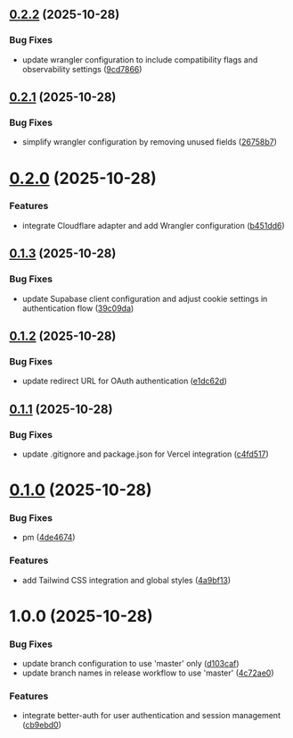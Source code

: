 ## [0.2.2](https://github.com/yusuffelekoglu/bambi/compare/v0.2.1...v0.2.2) (2025-10-28)


### Bug Fixes

* update wrangler configuration to include compatibility flags and observability settings ([9cd7866](https://github.com/yusuffelekoglu/bambi/commit/9cd7866c4b981addcf05280923c8ee55ee2e9c37))

## [0.2.1](https://github.com/yusuffelekoglu/bambi/compare/v0.2.0...v0.2.1) (2025-10-28)


### Bug Fixes

* simplify wrangler configuration by removing unused fields ([26758b7](https://github.com/yusuffelekoglu/bambi/commit/26758b74d63392ebdfd8cf84edb18a531b96ea5c))

# [0.2.0](https://github.com/yusuffelekoglu/bambi/compare/v0.1.3...v0.2.0) (2025-10-28)


### Features

* integrate Cloudflare adapter and add Wrangler configuration ([b451dd6](https://github.com/yusuffelekoglu/bambi/commit/b451dd643456358c6b61e4974012ca461e3ea509))

## [0.1.3](https://github.com/yusuffelekoglu/bambi/compare/v0.1.2...v0.1.3) (2025-10-28)


### Bug Fixes

* update Supabase client configuration and adjust cookie settings in authentication flow ([39c09da](https://github.com/yusuffelekoglu/bambi/commit/39c09dacd6f0e73e091fb044f77b156cbefe09d1))

## [0.1.2](https://github.com/yusuffelekoglu/bambi/compare/v0.1.1...v0.1.2) (2025-10-28)


### Bug Fixes

* update redirect URL for OAuth authentication ([e1dc62d](https://github.com/yusuffelekoglu/bambi/commit/e1dc62d9287d16cd0ec9d4fcbf8620a625ed5443))

## [0.1.1](https://github.com/yusuffelekoglu/bambi/compare/v0.1.0...v0.1.1) (2025-10-28)


### Bug Fixes

* update .gitignore and package.json for Vercel integration ([c4fd517](https://github.com/yusuffelekoglu/bambi/commit/c4fd517971ffc6dc4d6aa8436d2c220e2d796137))

# [0.1.0](https://github.com/yusuffelekoglu/bambi/compare/v0.0.1...v0.1.0) (2025-10-28)


### Bug Fixes

* pm ([4de4674](https://github.com/yusuffelekoglu/bambi/commit/4de4674b47bf4ffc017a64da3402ab0a60e679f2))


### Features

* add Tailwind CSS integration and global styles ([4a9bf13](https://github.com/yusuffelekoglu/bambi/commit/4a9bf1399b440981058aef7cf28ebbeecacdcf75))

# 1.0.0 (2025-10-28)


### Bug Fixes

* update branch configuration to use 'master' only ([d103caf](https://github.com/yusuffelekoglu/bambi/commit/d103caf0f299425297c78050560b73b921401eeb))
* update branch names in release workflow to use 'master' ([4c72ae0](https://github.com/yusuffelekoglu/bambi/commit/4c72ae01aff59896436ef32869ed3be7c6587b7c))


### Features

* integrate better-auth for user authentication and session management ([cb9ebd0](https://github.com/yusuffelekoglu/bambi/commit/cb9ebd08c981569e60f03ae33af6815f11c99875))
